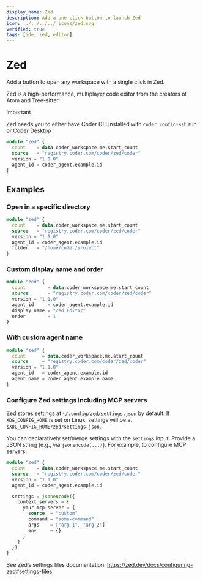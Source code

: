 ```yaml
---
display_name: Zed
description: Add a one-click button to launch Zed
icon: ../../../../.icons/zed.svg
verified: true
tags: [ide, zed, editor]
---
```


# Zed

Add a button to open any workspace with a single click in Zed.

Zed is a high-performance, multiplayer code editor from the creators of Atom and Tree-sitter.

> [!IMPORTANT]
> Zed needs you to either have Coder CLI installed with `coder config-ssh` run or [Coder Desktop](https://coder.com/docs/user-guides/desktop)

```tf
module "zed" {
  count    = data.coder_workspace.me.start_count
  source   = "registry.coder.com/coder/zed/coder"
  version = "1.1.0"
  agent_id = coder_agent.example.id
}
```

## Examples

### Open in a specific directory

```tf
module "zed" {
  count    = data.coder_workspace.me.start_count
  source   = "registry.coder.com/coder/zed/coder"
  version = "1.1.0"
  agent_id = coder_agent.example.id
  folder   = "/home/coder/project"
}
```

### Custom display name and order

```tf
module "zed" {
  count        = data.coder_workspace.me.start_count
  source       = "registry.coder.com/coder/zed/coder"
  version = "1.1.0"
  agent_id     = coder_agent.example.id
  display_name = "Zed Editor"
  order        = 1
}
```

### With custom agent name

```tf
module "zed" {
  count      = data.coder_workspace.me.start_count
  source     = "registry.coder.com/coder/zed/coder"
  version = "1.1.0"
  agent_id   = coder_agent.example.id
  agent_name = coder_agent.example.name
}
```

### Configure Zed settings including MCP servers

Zed stores settings at `~/.config/zed/settings.json` by default. If `XDG_CONFIG_HOME` is set on Linux, settings will be at `$XDG_CONFIG_HOME/zed/settings.json`.

You can declaratively set/merge settings with the `settings` input. Provide a JSON string (e.g., via `jsonencode(...)`). For example, to configure MCP servers:

```tf
module "zed" {
  count    = data.coder_workspace.me.start_count
  source   = "registry.coder.com/coder/zed/coder"
  version = "1.1.0"
  agent_id = coder_agent.example.id

  settings = jsonencode({
    context_servers = {
      your-mcp-server = {
        source  = "custom"
        command = "some-command"
        args    = ["arg-1", "arg-2"]
        env     = {}
      }
    }
  })
}
```

See Zed’s settings files documentation: https://zed.dev/docs/configuring-zed#settings-files
